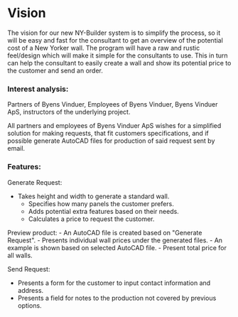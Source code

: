 # Vision

The vision for our new NY-Builder system is to simplify the process, so it will be easy and fast for the consultant to get an overview of the potential cost of a New Yorker wall.
The program will have a raw and rustic feel/design which will make it simple for the consultants to use. This in turn can help the consultant to easily create a wall and show its potential price to the customer and send an order.


### Interest  analysis:

Partners of Byens Vinduer, Employees of Byens Vinduer, Byens Vinduer ApS, instructors of the underlying project.

All partners and employees of Byens Vinduer ApS wishes for a simplified solution for making requests, that fit customers specifications, and if possible generate AutoCAD files for production of said request sent by email.

### Features:

Generate Request:
  - Takes height and width to generate a standard wall.
    - Specifies how many panels the customer prefers.
    - Adds potential extra features based on their needs.
    - Calculates a price to request the customer.
  
Preview product:
    - An AutoCAD file is created based on "Generate Request".
      - Presents individual wall prices under the generated files.
      - An example is shown based on selected AutoCAD file.
    - Present total price for all walls.

Send Request:
  - Presents a form for the customer to input contact information and address.
  - Presents a field for notes to the production not covered by previous options.
  

